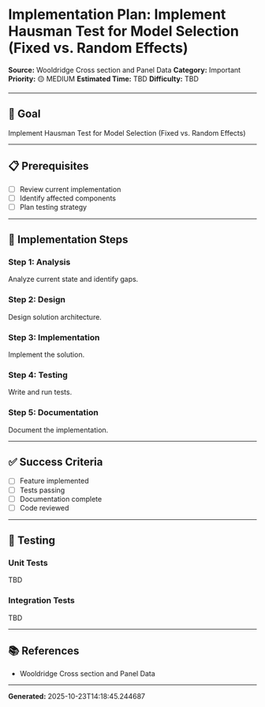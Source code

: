 # Implementation Plan: Implement Hausman Test for Model Selection (Fixed vs. Random Effects)

**Source:** Wooldridge   Cross section and Panel Data
**Category:** Important
**Priority:** 🟡 MEDIUM
**Estimated Time:** TBD
**Difficulty:** TBD

---

## 🎯 Goal

Implement Hausman Test for Model Selection (Fixed vs. Random Effects)

---

## 📋 Prerequisites

- [ ] Review current implementation
- [ ] Identify affected components
- [ ] Plan testing strategy

---

## 🔧 Implementation Steps

### Step 1: Analysis

Analyze current state and identify gaps.

### Step 2: Design

Design solution architecture.

### Step 3: Implementation

Implement the solution.

### Step 4: Testing

Write and run tests.

### Step 5: Documentation

Document the implementation.

---

## ✅ Success Criteria

- [ ] Feature implemented
- [ ] Tests passing
- [ ] Documentation complete
- [ ] Code reviewed

---

## 🧪 Testing

### Unit Tests

TBD

### Integration Tests

TBD

---

## 📚 References

- Wooldridge   Cross section and Panel Data

---

**Generated:** 2025-10-23T14:18:45.244687
